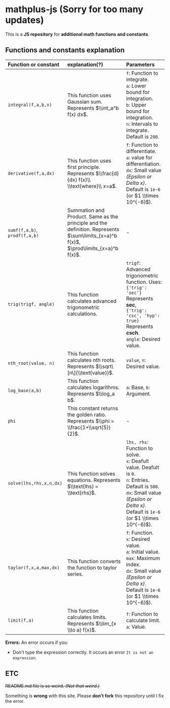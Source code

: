 # mathplus-js (Sorry for too many updates)

This is a **JS repository** for **additional math functions and constants**.

## Functions and constants explanation

|Function or constant|explanation(?)|Parameters|
|:-|:-|:-|
|`integral(f,a,b,n)`|This function uses Gaussian sum. Represents $\\int_a^b f(x) dx$.|`f`: Function to integrate.<br/>`a`: Lower bound for integration.<br/>`b`: Upper bound for integration.<br/>`n`: Intervals to integrate. Default is `200`.|
|`derivative(f,a,dx)`|This function uses first principle. Represents $\\frac{d}{dx} f(x)\\ \\text{where}\\ x=a$.|`f`: Function to differentiate.<br/>`a`: value for differentiation.<br/>`dx`: Small value *(Epsilon or Delta x)*. Default is `1e-6` (or $1 \\times 10^{-6}$).|
|`sumf(f,a,b)`,  `prodf(f,a,b)`|Summation and Product. Same as the principle and the definition. Represents $\sum\limits_{x=a}^b f(x)$, $\prod\limits_{x=a}^b f(x)$.|-|
|`trig(trigf, angle)`|This function calculates advanced trigonometric calculations.|`trigf`: Advanced trigonometric function. Uses:<br/>`{'trig': 'sec'}` Represents **sec**,<br/>`{'trig': 'csc', 'hyp': true}` Represents **csch**.<br/>`angle`: Desired value.|
|`nth_root(value, n)`|This function calculates nth roots. Represents $\\sqrt\[n\]{\\text{value}}$.|`value`, `n`: Desired value.|
|`log_base(a,b)`|This function calculates logarithms. Represents $\\log_a b$.|`a`: Base, `b`: Argument.|
|`phi`|This constant returns the golden ratio. Represents $\\phi = \\frac{1+\\sqrt{5}}{2}$.|-|
|`solve(lhs,rhs,x,n,dx)`|This function solves equations. Represents $\\text{lhs} = \\text{rhs}$.|`lhs, rhs`: Function to solve.<br/>`x`: Deafult value. Deafult is `0`.<br/>`n`: Entries. Default is `500`.<br/>`dx`: Small value *(Epsilon or Delta x)*. Default is `1e-6` (or $1 \\times 10^{-6}$).|
|`taylor(f,x,a,max,dx)`|This function converts the function to taylor series.|`f`: Function.<br/>`x`: Desired value.<br/>`a`: Initial value.<br/>`max`: Maximum index.<br/>`dx`: Small value *(Epsilon or Delta x)*. Default is `1e-6` (or $1 \\times 10^{-6}$).|
|`limit(f,a)`|This function calculates limits. Represents $\\lim_{x \\to a} f(x)$.|`f`: Function to calculate limit.<br/>`a`: Value.|

**Errors:** An error occurs if you:
* Don't type the expression correctly. It occurs an error `It is not an expression`.

## ETC

~~README.md file is so weird. *(Not that weird.)*~~

Something is **wrong** with this site. Please **don't fork** this repository until I fix the error.
